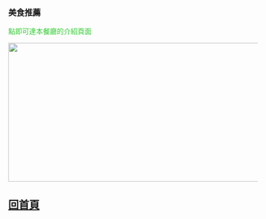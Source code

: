 <html>
<style>
  .green-text{
color:#32CD32
}
</style>

<h3>美食推薦</h3>
<!--00-->
<!--111-->
<p class="green-text" > 點即可達本餐廳的介紹頁面 </p>
<a href="http://www.china.org.cn/top10/2011-08/05/content_23143593_4.htm">
 <img id="comp-ja6kq5fb1imgimage" style="width: 560px; height: 280px;" data-type="image" src="http://images.china.cn/attachement/jpg/site1007/20110804/0013729e78490fa4c43412.jpg"></a>

<h2><a href="https://gary7lu.github.io/Food/">回首頁</a></h2>


